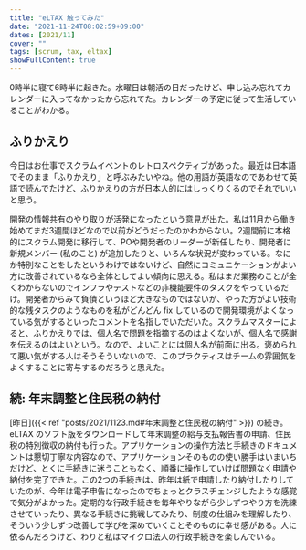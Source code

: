 ```yaml
---
title: "eLTAX 触ってみた"
date: "2021-11-24T08:02:59+09:00"
dates: [2021/11]
cover: ""
tags: [scrum, tax, eltax]
showFullContent: true
---
```


0時半に寝て6時半に起きた。水曜日は朝活の日だったけど、申し込み忘れてカレンダーに入ってなかったから忘れてた。カレンダーの予定に従って生活していることがわかる。

## ふりかえり

今日はお仕事でスクラムイベントのレトロスペクティブがあった。最近は日本語でそのまま「ふりかえり」と呼ぶみたいやね。他の用語が英語なのであわせて英語で読んでたけど、ふりかえりの方が日本人的にはしっくりくるのでそれでいいと思う。

開発の情報共有のやり取りが活発になったという意見が出た。私は11月から働き始めてまだ3週間ほどなので以前がどうだったのかわからない。2週間前に本格的にスクラム開発に移行して、POや開発者のリーダーが新任したり、開発者に新規メンバー (私のこと) が追加したりと、いろんな状況が変わっている。なにか特別なことをしたというわけではないけど、自然にコミュニケーションがよい方に改善されているなら全体としてよい傾向に思える。私はまだ業務のことが全くわからないのでインフラやテストなどの非機能要件のタスクをやっているだけ。開発者からみて負債というほど大きなものではないが、やった方がよい技術的な残タスクのようなものを私がどんどん fix しているので開発環境がよくなっている気がするといったコメントを名指しでいただいた。スクラムマスターによると、ふりかえりでは、個人名で問題を指摘するのはよくないが、個人名で感謝を伝えるのはよいという。なので、よいことには個人名が前面に出る。褒められて悪い気がする人はそうそういないので、このプラクティスはチームの雰囲気をよくすることに寄与するのだろうと思えた。

## 続: 年末調整と住民税の納付

[昨日]({{< ref "posts/2021/1123.md#年末調整と住民税の納付" >}}) の続き。eLTAX のソフト版をダウンロードして年末調整の給与支払報告書の申請、住民税の特別徴収の納付も行った。アプリケーションの操作方法と手続きのドキュメントは懇切丁寧な内容なので、アプリケーションそのものの使い勝手はいまいちだけど、とくに手続きに迷うこともなく、順番に操作していけば問題なく申請や納付を完了できた。この2つの手続きは、昨年は紙で申請したり納付したりしていたのが、今年は電子申告になったのでちょっとクラスチェンジしたような感覚で気分がよかった。定期的な行政手続きを毎年やりながら少しずつやり方を洗練させていったり、異なる手続きに挑戦してみたり、制度の仕組みを理解したり、そういう少しずつ改善して学びを深めていくことそのものに幸せ感がある。人に依るんだろうけど、わりと私はマイクロ法人の行政手続きを楽しんでいる。
